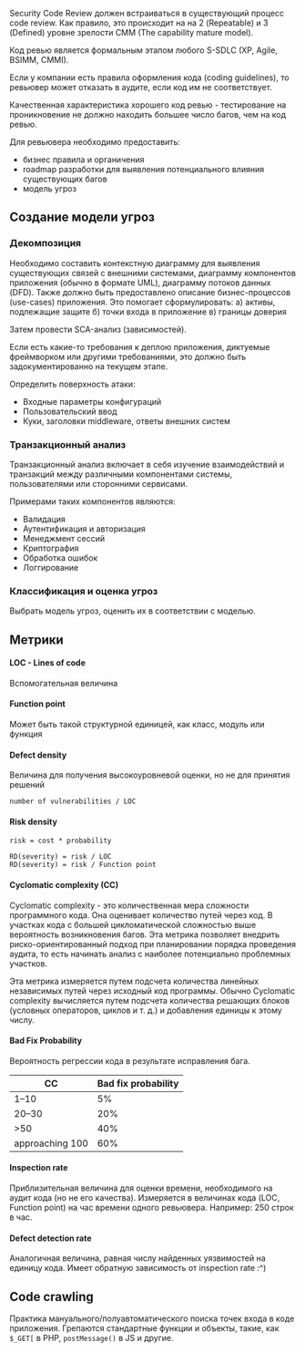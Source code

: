 Security Code Review должен встраиваться в существующий процесс code review. Как правило, это происходит на на 2 (Repeatable) и 3 (Defined) уровне зрелости CMM (The capability mature model).

Код ревью является формальным этапом любого S-SDLC (XP, Agile, BSIMM, CMMI).

Если у компании есть правила оформления кода (coding guidelines), то ревьювер может отказать в аудите, если код им не соответствует.

Качественная характеристика хорошего код ревью - тестирование на проникновение не должно находить большее число багов, чем на код ревью.

Для ревьювера необходимо предоставить:
- бизнес правила и органичения
- roadmap разработки для выявления потенциального влияния существующих багов
- модель угроз

## Создание модели угроз
### Декомпозиция

Необходимо составить контекстную диаграмму для выявления существующих связей с внешними системами, диаграмму компонентов приложения (обычно в формате UML), диаграмму потоков данных (DFD). Также должно быть предоставлено описание бизнес-процессов (use-cases) приложения. Это помогает сформулировать: а) активы, подлежащие защите б) точки входа в приложение в) границы доверия

Затем провести SCA-анализ (зависимостей).

Если есть какие-то требования к деплою приложения, диктуемые фреймворком или другими требованиями, это должно быть задокументированно на текущем этапе.

Определить поверхность атаки:

- Входные параметры конфигураций
- Пользовательский ввод
- Куки, заголовки middleware, ответы внешних систем

### Транзакционный анализ

Транзакционный анализ включает в себя изучение взаимодействий и транзакций между различными компонентами системы, пользователями или сторонними сервисами.

Примерами таких компонентов являются:
- Валидация
- Аутентификация и авторизация
- Менеджмент сессий
- Криптография
- Обработка ошибок
- Логгирование
### Классификация и оценка угроз

Выбрать модель угроз, оценить их в соответствии с моделью.

## Метрики 

#### LOC - Lines of code

Вспомогательная величина

#### Function point

Может быть такой структурной единицей, как класс, модуль или функция

#### Defect density

Величина для получения высокоуровневой оценки, но не для принятия решений

```
number of vulnerabilities / LOC
```

#### Risk density
```
risk = cost * probability

RD(severity) = risk / LOC
RD(severity) = risk / Function point
```

#### Cyclomatic complexity (CC)

Cyclomatic complexity - это количественная мера сложности программного кода. Она оценивает количество путей через код. В участках кода с большей цикломатической сложностью выше вероятность возникновения багов. Эта метрика позволяет внедрить риско-ориентированный подход при планировании порядка проведения аудита, то есть начинать анализ с наиболее потенциально проблемных участков.
  
Эта метрика измеряется путем подсчета количества линейных независимых путей через исходный код программы. Обычно Cyclomatic complexity вычисляется путем подсчета количества решающих блоков (условных операторов, циклов и т. д.) и добавления единицы к этому числу.

#### Bad Fix Probability
Вероятность регрессии кода в результате исправления бага.

|CC|Bad fix probability|
|---|---|
|1–10|5%|
|20–30|20%|
|>50|40%|
|approaching 100|60%|

#### Inspection rate

Приблизительная величина для оценки времени, необходимого на аудит кода (но не его качества). Измеряется в величинах кода (LOC, Function point) на час времени одного ревьювера. Например: 250 строк в час.

#### Defect detection rate

Аналогичная величина, равная числу найденных уязвимостей на единицу кода. Имеет обратную зависимость от inspection rate :^)

## Code crawling

Практика мануального/полуавтоматического поиска точек входа в коде приложения. Грепаются стандартные функции и объекты, такие, как `$_GET[` в PHP, `postMessage()` в JS и другие.